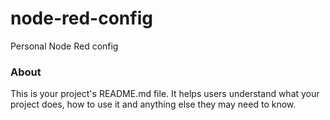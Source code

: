 node-red-config
===============

Personal Node Red config

### About

This is your project's README.md file. It helps users understand what your
project does, how to use it and anything else they may need to know.